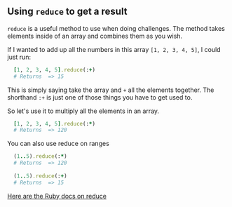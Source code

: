 ## Using `reduce` to get a result

`reduce` is a useful method to use when doing challenges. The method takes elements inside of an array and combines them as you wish.

If I wanted to add up all the numbers in this array `[1, 2, 3, 4, 5]`, I could just run:
```ruby
  [1, 2, 3, 4, 5].reduce(:+)
  # Returns  => 15
```

This is simply saying take the array and `+` all the elements together. The shorthand `:+` is just one of those things you have to get used to.


So let's use it to multiply all the elements in an array.

```ruby
  [1, 2, 3, 4, 5].reduce(:*)
  # Returns  => 120
```

You can also use reduce on ranges

```ruby
  (1..5).reduce(:*)
  # Returns  => 120
  
  (1..5).reduce(:+)
  # Returns  => 15
```

[Here are the Ruby docs on reduce](http://ruby-doc.org/core-2.2.1/Enumerable.html#method-i-reduce)
